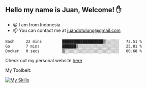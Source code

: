 ## Hello my name is Juan, Welcome! ✋

- 😀 I am from Indonesia
- 📫 You can contact me at juandotulung@gmail.com

<!--START_SECTION:waka-->

```txt
Bash     22 mins         ██████████████████▒░░░░░░   73.51 %
Go       7 mins          ██████▒░░░░░░░░░░░░░░░░░░   25.81 %
Docker   0 secs          ▒░░░░░░░░░░░░░░░░░░░░░░░░   00.68 %
```

<!--END_SECTION:waka-->

Check out my personal website [here](https://juanchristian.com)

My Toolbelt:

[![My Skills](https://skillicons.dev/icons?i=go,js,ts,nodejs,react,nextjs,python,php,laravel,aws,bash,linux,postgres,mysql,redis,mongodb,docker)](https://skillicons.dev)

